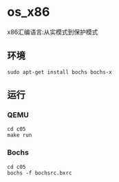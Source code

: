 # os_x86
x86汇编语言:从实模式到保护模式

## 环境
```
sudo apt-get install bochs bochs-x

```

## 运行

### QEMU
```
cd c05
make run
```

### Bochs
```
cd c05
bochs -f bochsrc.bxrc
```